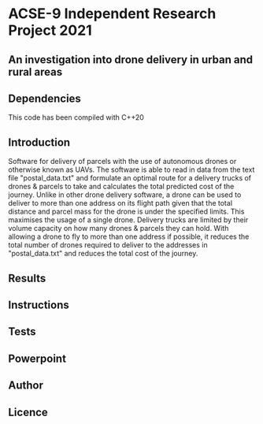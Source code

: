 # ACSE-9 Independent Research Project 2021

## An investigation into drone delivery in urban and rural areas
## Dependencies
This code has been compiled with C++20

## Introduction
Software for delivery of parcels with the use of autonomous drones or otherwise known as UAVs. The software is able to read in data from the text file "postal_data.txt" and formulate an optimal route for a delivery trucks of drones & parcels to take and calculates the total predicted cost of the journey. Unlike in other drone delivery software, a drone can be used to deliver to more than one address on its flight path given that the total distance and parcel mass for the drone is under the specified limits. This maximises the usage of a single drone. Delivery trucks are limited by their volume capacity on how many drones & parcels they can hold. With allowing a drone to fly to more than one address if possible, it reduces the total number of drones required to deliver to the addresses in "postal_data.txt" and reduces the total cost of the journey.
## Results

## Instructions

## Tests

## Powerpoint

## Author

## Licence
